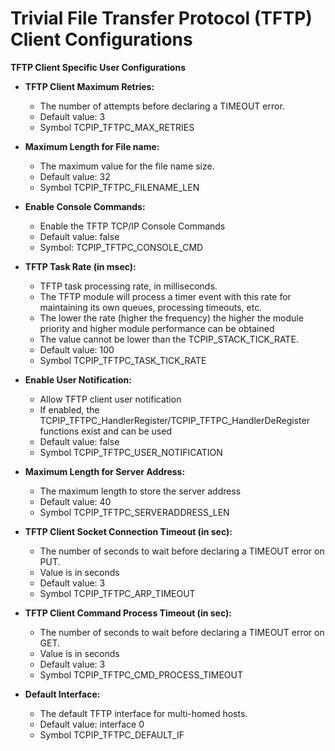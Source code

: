 # Trivial File Transfer Protocol (TFTP) Client  Configurations

**TFTP Client Specific User Configurations**

- **TFTP Client Maximum Retries:**
    - The number of attempts before declaring a TIMEOUT error.
    - Default value: 3
    - Symbol TCPIP_TFTPC_MAX_RETRIES
 
- **Maximum Length for File name:**
    - The maximum value for the file name size.
    - Default value: 32
    - Symbol TCPIP_TFTPC_FILENAME_LEN

- **Enable Console Commands:**
    - Enable the TFTP TCP/IP Console Commands
    - Default value: false
    - Symbol: TCPIP_TFTPC_CONSOLE_CMD

- **TFTP Task Rate (in msec):**
    - TFTP task processing rate, in milliseconds.
    - The TFTP module will process a timer event with this rate for maintaining its own queues, processing timeouts, etc.
    - The lower the rate (higher the frequency) the higher the module priority and higher module performance can be obtained
    - The value cannot be lower than the TCPIP_STACK_TICK_RATE.
    - Default value: 100
    - Symbol TCPIP_TFTPC_TASK_TICK_RATE


- **Enable User Notification:**
    - Allow TFTP client user notification
    - If enabled, the TCPIP_TFTPC_HandlerRegister/TCPIP_TFTPC_HandlerDeRegister functions exist and can be used
    - Default value: false
    - Symbol TCPIP_TFTPC_USER_NOTIFICATION


- **Maximum Length for Server Address:**
    - The maximum length to store the server address
    - Default value: 40
    - Symbol TCPIP_TFTPC_SERVERADDRESS_LEN


- **TFTP Client Socket Connection Timeout (in sec):**
    - The number of seconds to wait before declaring a TIMEOUT error on PUT.
    - Value is in seconds
    - Default value: 3
    - Symbol TCPIP_TFTPC_ARP_TIMEOUT


- **TFTP Client Command Process Timeout (in sec):**
    - The number of seconds to wait before declaring a TIMEOUT error on GET.
    - Value is in seconds
    - Default value: 3
    - Symbol TCPIP_TFTPC_CMD_PROCESS_TIMEOUT

- **Default Interface:**
    - The default TFTP interface for multi-homed hosts.
    - Default value: interface 0
    - Symbol TCPIP_TFTPC_DEFAULT_IF


